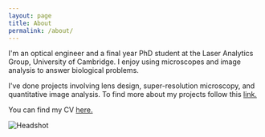 ```yaml
---
layout: page
title: About
permalink: /about/
---
```


I'm an optical engineer and a final year PhD student at the Laser Analytics Group, University of Cambridge. I enjoy using microscopes and image analysis to answer biological problems.

I've done projects involving lens design, super-resolution microscopy, and quantitative image analysis. To find more about my projects follow this [link.]({{site.baseurl}}/)

You can find my CV [here.]({{site.baseurl}}/files/Vallejo-Ramirez,Pedro_resume_Nov2019.pdf)


![Headshot]({{site.baseurl}}/files/microscope_PVR.jpg)
<!--- ![Headshot]({{site.baseurl}}/files/PPVRHeadshot2.jpg)-->
